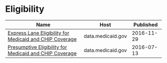 # Eligibility

Name | Host | Published
---- | ---- | ---------
[Express Lane Eligibility for Medicaid and CHIP Coverage](../datasets/8vcd-dnq9.md) | data.medicaid.gov | 2016-11-29
[Presumptive Eligibility for Medicaid and CHIP Coverage](../datasets/xjuw-wgmy.md) | data.medicaid.gov | 2016-07-13

